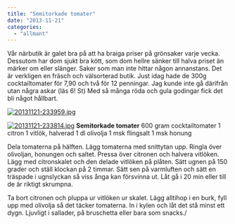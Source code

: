 ```yaml
---
title: "Semitorkade tomater"
date: "2013-11-21"
categories: 
  - "allmant"
---
```


Vår närbutik är galet bra på att ha braiga priser på grönsaker varje vecka. Dessutom har dom sjukt bra kött, som dom hellre sänker till halva priset än märker om eller slänger. Saker som man inte hittar någon annanstans. Det är verkligen en fräsch och välsorterad butik. Just idag hade de 300g cocktailtomater för 7,90 och två för 12 penningar. Jag kunde inte gå därifrån utan några askar (läs 6! St) Med så många röda och gula godingar fick det bli något hållbart.  
  
[![20131121-233959.jpg](/static/img/20131121-233959.jpg)](http://import.local/wp-content/uploads/2013/11/20131121-233959.jpg)  
  
[![20131121-233814.jpg](/static/img/20131121-233814.jpg)](http://import.local/wp-content/uploads/2013/11/20131121-233814.jpg) **Semitorkade tomater** 600 gram cocktailtomater 1 citron 1 vitlök, halverad 1 dl olivolja 1 msk flingsalt 1 msk honung

Dela tomaterna på hälften. Lägg tomaterna med snittytan upp. Ringla över olivoljan, honungen och saltet. Pressa över citronen och halvera vitlöken. Lägg med citronskalet och den delade vitlöken på plåten. Sätt ugnen på 150 grader och ställ klockan på 2 timmar. Sätt sen på varmluften och sätt en träspade i ugnslyckan så viss ånga kan försvinna ut. Låt gå i 20 min eller till de är riktigt skrumpna.

Ta bort citronen och pluppa ur vitlöken ur skalet. Lägg alltihop i en burk, fyll upp med olivolja så det täcker tomaterna. In i kylen och låt det stå minst ett dygn. Ljuvligt i sallader, på bruschetta eller bara som snacks./

